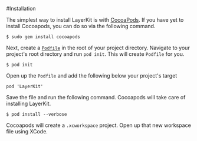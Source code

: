 #Installation

The simplest way to install LayerKit is with [CocoaPods](http://cocoapods.org). If you have yet to install Cocoapods, you can do so via the following command.

```
$ sudo gem install cocoapods
```

Next, create a [`Podfile`](http://guides.cocoapods.org/syntax/podfile.html) in the root of your project directory. Navigate to your project's root directory and run `pod init`. This will create `Podfile` for you.

```
$ pod init
```

Open up the `Podfile` and add the following below your project's target

```
pod 'LayerKit'
```

Save the file and run the following command. Cocoapods will take care of installing LayerKit.

```
$ pod install --verbose
```

Cocoapods will create a `.xcworkspace` project. Open up that new workspace file using XCode.

